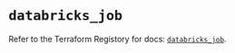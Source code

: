 # `databricks_job`

Refer to the Terraform Registory for docs: [`databricks_job`](https://registry.terraform.io/providers/databricks/databricks/1.27.0/docs/resources/job).
